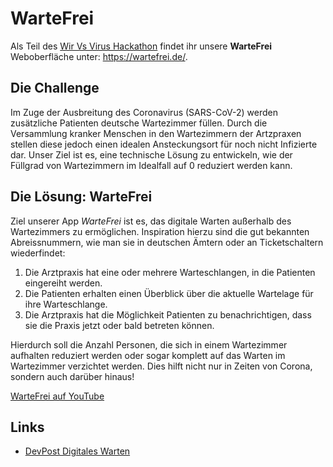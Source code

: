 # WarteFrei
Als Teil des [Wir Vs Virus Hackathon](https://wirvsvirushackathon.org/) findet ihr unsere **WarteFrei** Weboberfläche unter: https://wartefrei.de/.

## Die Challenge
Im Zuge der Ausbreitung des Coronavirus (SARS-CoV-2) werden zusätzliche Patienten deutsche Wartezimmer füllen.
Durch die Versammlung kranker Menschen in den Wartezimmern der Artzpraxen stellen diese jedoch einen idealen Ansteckungsort für noch nicht Infizierte dar.
Unser Ziel ist es, eine technische Lösung zu entwickeln, wie der Füllgrad von Wartezimmern im Idealfall auf 0 reduziert werden kann.

## Die Lösung: WarteFrei
Ziel unserer App *WarteFrei* ist es, das digitale Warten außerhalb des Wartezimmers zu ermöglichen.
Inspiration hierzu sind die gut bekannten Abreissnummern, wie man sie in deutschen Ämtern oder an Ticketschaltern wiederfindet:

1. Die Arztpraxis hat eine oder mehrere Warteschlangen, in die Patienten eingereiht werden.
2. Die Patienten erhalten einen Überblick über die aktuelle Wartelage für ihre Warteschlange.
3. Die Arztpraxis hat die Möglichkeit Patienten zu benachrichtigen, dass sie die Praxis jetzt oder bald betreten können.

Hierdurch soll die Anzahl Personen, die sich in einem Wartezimmer aufhalten reduziert werden oder sogar komplett auf das Warten im Wartezimmer verzichtet werden.
Dies hilft nicht nur in Zeiten von Corona, sondern auch darüber hinaus!

[WarteFrei auf YouTube](https://www.youtube.com/watch?v=SX5l_fIEzcs&feature=youtu.be)

## Links

* [DevPost Digitales Warten](https://devpost.com/software/digitales-warten)
